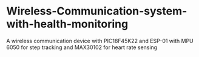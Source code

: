 # Wireless-Communication-system-with-health-monitoring
A wireless communication device with PIC18F45K22 and ESP-01 with MPU 6050 for step tracking and MAX30102 for heart rate sensing
